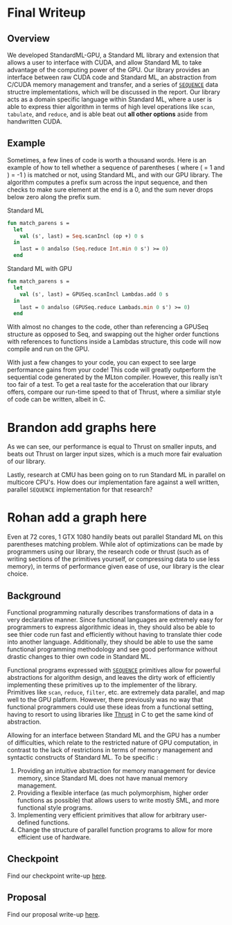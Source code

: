 # Final Writeup

## Overview
We developed StandardML-GPU, a Standard ML library and extension that allows a user to 
interface with CUDA, and allow Standard ML to take advantage of the computing power of the GPU. 
Our library provides an interface between raw CUDA code and Standard ML, an abstraction from
C/CUDA memory management and transfer, and a series of 
[`SEQUENCE`](http://www.cs.cmu.edu/~15210/docs/sig/sequence/SEQUENCE.html) data structre
implementations, which will be discussed in the report. Our library acts as a 
domain specific language within Standard ML, where a user
is able to express thier algorithm in terms of high level operations like `scan`, `tabulate`, 
and `reduce`, and is able beat out **all other options** aside from handwritten CUDA. 

## Example
Sometimes, a few lines of code is worth a thousand words. Here is an example of how to 
tell whether a sequence of parentheses ( where ( = 1 and ) = -1 ) is matched or not,
using Standard ML, and with our GPU library. The algorithm computes a prefix sum
across the input sequence, and then checks to make sure element at the end is a 0, and
the sum never drops below zero along the prefix sum. 

Standard ML
~~~~ocaml
fun match_parens s = 
  let
    val (s', last) = Seq.scanIncl (op +) 0 s
  in
    last = 0 andalso (Seq.reduce Int.min 0 s') >= 0)
  end
~~~~
Standard ML with GPU
~~~~ocaml
fun match_parens s = 
  let
    val (s', last) = GPUSeq.scanIncl Lambdas.add 0 s
  in
    last = 0 andalso (GPUSeq.reduce Lambads.min 0 s') >= 0)
  end
~~~~

With almost no changes to the code, other than referencing a GPUSeq structure as opposed
to Seq, and swapping out the higher order functions with references to functions inside
a Lambdas structure, this code will now compile and run on the GPU. 

With just a few changes to your code, you can expect to see large performance gains
from your code! This code will greatly outperform the sequential code generated by the MLton compiler.
However, this really isn't too fair of a test. To get a real taste for the acceleration that 
our library offers, compare our run-time speed to that of Thrust, where a similiar style of
code can be written, albeit in C. 

# Brandon add graphs here

As we can see, our performance is equal to Thrust on smaller inputs, and beats out Thrust on larger 
input sizes, which is a much more fair evaluation of our library. 

Lastly, research at CMU has been going on to run Standard ML in parallel on multicore CPU's. How does
our implementation fare against a well written, parallel `SEQUENCE` implementation for that research?

# Rohan add a graph here

Even at 72 cores, 1 GTX 1080 handily beats out parallel Standard ML on this parentheses matching problem.
While alot of optimizations can be made by programmers using our library, the research code or thrust (such as
of writing sections of the primitives yourself, or compressing data to use less memory), in terms of 
performance given ease of use, our library is the clear choice. 

## Background
Functional programming naturally describes transformations of data in a very declarative manner.
Since functional languages are extremely easy for programmers to express algorithmic ideas in, 
they should also be able to see thier code run fast and efficiently without having to translate 
thier code into another language. Additionally, they should be able to use the same functional 
programming methodology and see good performance without drastic changes to thier own code in 
Standard ML. 

Functional programs expressed with [`SEQUENCE`](http://www.cs.cmu.edu/~15210/docs/sig/sequence/SEQUENCE.html) 
primitives allow for powerful abstractions for algorithm design, and leaves the dirty work of 
efficiently implementing these primitives up to the implementer of the library. Primitives like
`scan`, `reduce`, `filter`, etc. are extremely data parallel, and map well to the GPU platform. 
However, there previously was no way that functional programmers could use these ideas from a functional
setting, having to resort to using libraries like [Thrust](http://docs.nvidia.com/cuda/thrust/#axzz4gcJAv4tP) in 
C to get the same kind of abstraction. 

Allowing for an interface between Standard ML and the GPU has a number of difficulties, which 
relate to the restricted nature of GPU computation, in contrast to the lack of restrictions in 
terms of memory management and syntactic constructs of Standard ML. To be specific : 
1. Providing an intuitive abstraction for memory management for device memory, since Standard ML does not have manual memory management.
2. Providing a flexible interface (as much polymorphism, higher order functions as possible) that allows users to write mostly SML, and more functional style programs.
3. Implementing very efficient primitives that allow for arbitrary user-defined functions.
4. Change the structure of parallel function programs to allow for more efficient use of hardware.


## Checkpoint
Find our checkpoint write-up [here](checkpoint.md).

## Proposal
Find our proposal write-up [here](proposal.md).
